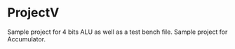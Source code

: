 # ProjectV
Sample project for 4 bits ALU as well as a test bench file.
Sample project for Accumulator.
